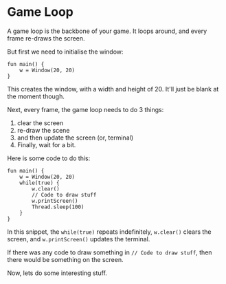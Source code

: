 # Game Loop

A game loop is the backbone of your game. It loops
around, and every frame re-draws the screen.

But first we need to initialise the window:
 ```
 fun main() {
     w = Window(20, 20)
 }
 ```

This creates the window, with a width and height of 20.
It'll just be blank at the moment though.

Next, every frame, the game loop needs to do 3 things:
1. clear the screen
2. re-draw the scene
3. and then update the screen (or, terminal)
4. Finally, wait for a bit.

Here is some code to do this:

 ```
 fun main() {
     w = Window(20, 20)
     while(true) {
         w.clear()
         // Code to draw stuff
         w.printScreen()
         Thread.sleep(100)
     }
 }
 ```
In this snippet, the `while(true)` repeats indefinitely,
`w.clear()` clears the screen, and `w.printScreen()` updates the terminal.

If there was any code to draw something in `// Code to draw stuff`, then there would be something on the screen.

Now, lets do some interesting stuff.

